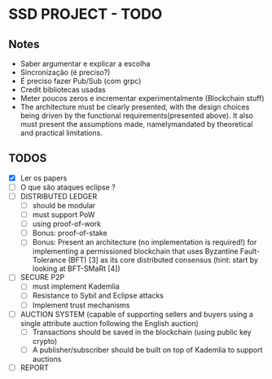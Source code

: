 # SSD PROJECT - TODO

## Notes
* Saber argumentar e explicar a escolha
* Sincronização (é preciso?)
* É preciso fazer Pub/Sub (com grpc)
* Credit bibliotecas usadas
* Meter poucos zeros e incrementar experimentalmente (Blockchain stuff)
* The architecture must be clearly presented, with the design choices being driven by the functional requirements(presented above). It also must present the assumptions made, namelymandated by theoretical and practical limitations.

## TODOS
- [x] Ler os papers
- [ ] O que são ataques eclipse ?
- [ ] DISTRIBUTED LEDGER
    - [ ] should be modular
    - [ ] must support PoW
    - [ ] using proof-of-work
    - [ ] Bonus: proof-of-stake
    - [ ] Bonus: Present an architecture (no implementation is required!) for implementing a permissioned blockchain that uses Byzantine Fault-Tolerance (BFT) [3] as its core distributed consensus (hint: start by looking at BFT-SMaRt [4])
- [ ] SECURE P2P
    - [ ] must implement Kademlia
    - [ ] Resistance to Sybil and Eclipse attacks
    - [ ] Implement trust mechanisms
- [ ] AUCTION SYSTEM (capable of supporting sellers and buyers using a single attribute auction following the English auction)
    - [ ] Transactions should be saved in the blockchain (using public key crypto)
    - [ ] A publisher/subscriber should be built on top of Kademlia to support auctions
- [ ] REPORT
